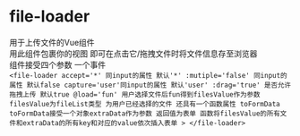 # file-loader
用于上传文件的Vue组件<br>
用此组件包裹你的视图 即可在点击它/拖拽文件时将文件信息存至浏览器<br>
组件接受四个参数 一个事件<br>
``
    <file-loader
        accept='*' 同input的属性 默认'*'
        :mutiple='false' 同input的属性 默认false
        capture='user'同input的属性 默认'user'
        :drag='true' 是否允许拖拽上传 默认true
        @load='fun' 用户选择文件后fun得到filesValue作为参数 filesValue为fileList类型 为用户已经选择的文件
                    还具有一个函数属性 toFormData
                    toFormData接受一个对象extraData作为参数 返回值为表单
                    函数将filesValue的所有文件和extraData的所有key和对应的value依次插入表单
    >
    </file-loader>
``